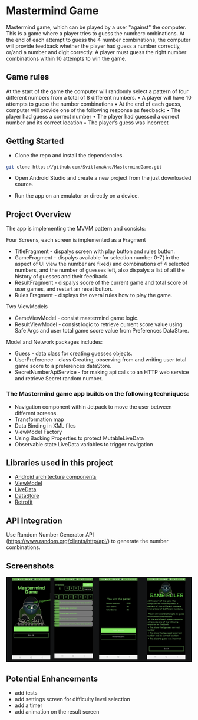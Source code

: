 # Mastermind Game

 Mastermind game, which can be played by a user "against" the computer. This is a game where a player tries to guess the numberc ombinations.
 At the end of each attempt to guess the 4 number combinations, the computer will provide feedback whether the player had guess a number correctly, 
 or/and a number and digit correctly. A player must guess the right number combinations within 10 attempts to win the game.


 ## Game rules

At the start of the game the computer will randomly select a pattern of four different numbers from a total of 8 different numbers.
• A player will have 10 attempts to guess the number combinations
• At the end of each guess, computer will provide one of the following response
as feedback:
• The player had guess a correct number
• The player had guessed a correct number and its correct location
• The player’s guess was incorrect

## Getting Started

- Clone the repo and install the dependencies.

```bash
git clone https://github.com/SvitlanaAno/MastermindGame.git
```

- Open Android Studio and create a new project from the just downloaded source.

- Run the app on an emulator or directly on a device.

## Project Overview
The app is implementing the MVVM pattern and consists:

Four Screens, each screen is implemented as a Fragment
- TitleFragment - dispalys screen with play button and rules button.
- GameFragment -  dispalys available for selection number 0-7( in the aspect of UI view the number are fixed) and combinations of 4 selected numbers, and the number of guesses left, also dispalys a list of all the  history of guesses and their feedback. 
- ResultFragment - dispalys score of the current game and total score of user games, and restart an reset button.
- Rules Fragment - displays the overal rules how to play the game.

Two ViewModels
- GameViewModel - consist mastermind game logic.
- ResultViewModel - consist logic to retrieve current score value using Safe Args and user total game score value from Preferences DataStore.

Model and Network packages includes:
- Guess - data class for creating guesses objects.
- UserPreference - class Creating, observing from and writing user total game score to a preferences dataStore.
- SecretNumberApiService -  for making api calls to an HTTP web service and retrieve Secret random number.


### The Mastermind game app builds on the following techniques:
* Navigation component within Jetpack to move the user between different screens.
* Transformation map
* Data Binding in XML files
* ViewModel Factory
* Using Backing Properties to protect MutableLiveData
* Observable state LiveData variables to trigger navigation


## Libraries used in this project
- [Android architecture components](https://developer.android.com/topic/libraries/architecture/index.html)
- [ViewModel](https://developer.android.com/topic/libraries/architecture/viewmodel.html)
- [LiveData](https://developer.android.com/topic/libraries/architecture/livedata.html)
- [DataStore](https://developer.android.com/topic/libraries/architecture/datastore.html) 
- [Retrofit](https://github.com/square/retrofit)

## API Integration
Use Random Number Generator API (https://www.random.org/clients/http/api/) to generate the number combinations.

## Screenshots
![Alt Text](demo/img.png)

## Potential Enhancements
-  add tests
-  add settings screen for difficulty level selection
-  add a timer
-  add animation on the result screen


